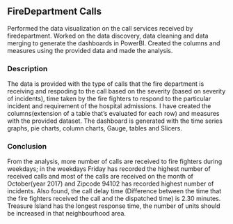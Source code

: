 ## FireDepartment Calls
Performed the data visualization on the call services received by firedepartment. Worked on the data discovery, data cleaning and data merging to generate the dashboards in PowerBI. Created the columns and measures using the provided data and made the analysis.

### Description
The data is provided with the type of calls that the fire department is receiving and respoding to the call based on the severity (based on severity of incidents), time taken by the fire fighters to respond to the particular incident and requirement of the hospital admissions.
I have created the columns(extension of a table that’s evaluated for each row) and measures with the provided dataset. The dashboard is generated with the time series graphs, pie charts, column charts, Gauge, tables and Slicers.

### Conclusion
From the analysis, more number of calls are received to fire fighters during weekdays; in the weekdays Friday has recorded the highest number of received calls and most of the calls are received on the month of October(year 2017) and Zipcode 94102 has recorded highest number of incidents. 
Also found, the call delay time (Difference between the time that the fire fighters received the call and the dispatched time) is 2.30 minutes. Treasure Island has the longest response time, the number of units should be increased in that neighbourhood area.
